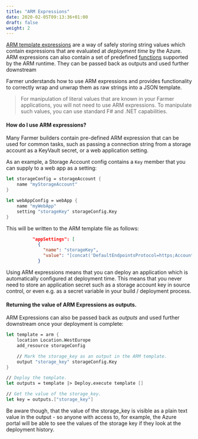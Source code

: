 ```yaml
---
title: "ARM Expressions"
date: 2020-02-05T09:13:36+01:00
draft: false
weight: 2
---
```

[ARM template expressions](https://docs.microsoft.com/en-us/azure/azure-resource-manager/templates/template-expressions) are a way of safely storing string values which contain expressions that are evaluated at *deployment time* by the Azure. ARM expressions can also contain a set of predefined [functions](https://docs.microsoft.com/en-us/azure/azure-resource-manager/templates/template-functions) supported by the ARM runtime. They can be passed back as outputs and used further downstream

Farmer understands how to use ARM expressions and provides functionality to correctly wrap and unwrap them as raw strings into a JSON template.

> For manipulation of literal values that are known in your Farmer applications, you will not need to use ARM expressions. To manipulate such values, you can use standard F# and .NET capabilities.

#### How do I use ARM expressions?
Many Farmer builders contain pre-defined ARM expression that can be used for common tasks, such as passing a connection string from a storage account as a KeyVault secret, or a web application setting.

As an example, a Storage Account config contains a `Key` member that you can supply to a web app as a setting:

```fsharp
let storageConfig = storageAccount {
    name "myStorageAccount"
}

let webAppConfig = webApp {
    name "myWebApp"
    setting "storageKey" storageConfig.Key
}
```

This will be written to the ARM template file as follows:

```json
          "appSettings": [
            {
              "name": "storageKey",
              "value": "[concat('DefaultEndpointsProtocol=https;AccountName=myStorageAccount;AccountKey=', listKeys('myStorageAccount', '2017-10-01').keys[0].value)]"
            }
```

Using ARM expressions means that you can deploy an application which is automatically configured at deployment time. This means that you never need to store an application secret such as a storage account key in source control, or even e.g. as a secret variable in your build / deployment process.

#### Returning the value of ARM Expressions as outputs.
ARM Expressions can also be passed back as *outputs* and used further downstream once your deployment is complete:

```fsharp
let template = arm {
    location Location.WestEurope
    add_resource storageConfig

    // Mark the storage_key as an output in the ARM template.
    output "storage_key" storageConfig.Key
}

// Deploy the template.
let outputs = template |> Deploy.execute template []

// Get the value of the storage_key.
let key = outputs.["storage_key"]
```

Be aware though, that the value of the storage_key is visible as a plain text value in the output - so anyone with access to, for example, the Azure portal will be able to see the values of the storage key if they look at the deployment history.
